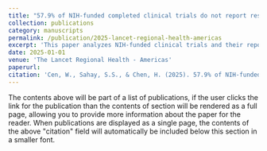 ```yaml
---
title: "57.9% of NIH-funded completed clinical trials do not report results"
collection: publications
category: manuscripts
permalink: /publication/2025-lancet-regional-health-americas
excerpt: 'This paper analyzes NIH-funded clinical trials and their reporting rates.'
date: 2025-01-01
venue: 'The Lancet Regional Health - Americas'
paperurl: 
citation: 'Cen, W., Sahay, S.S., & Chen, H. (2025). 57.9% of NIH-funded completed clinical trials do not report results. <i>The Lancet Regional Health - Americas</i>. (Under Review)'
---
```

The contents above will be part of a list of publications, if the user clicks the link for the publication than the contents of section will be rendered as a full page, allowing you to provide more information about the paper for the reader. When publications are displayed as a single page, the contents of the above "citation" field will automatically be included below this section in a smaller font.
